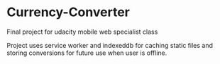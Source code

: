 # Currency-Converter

Final project for udacity mobile web specialist class

Project uses service worker and indexeddb for caching static files
and storing conversions for future use when user is offline.
